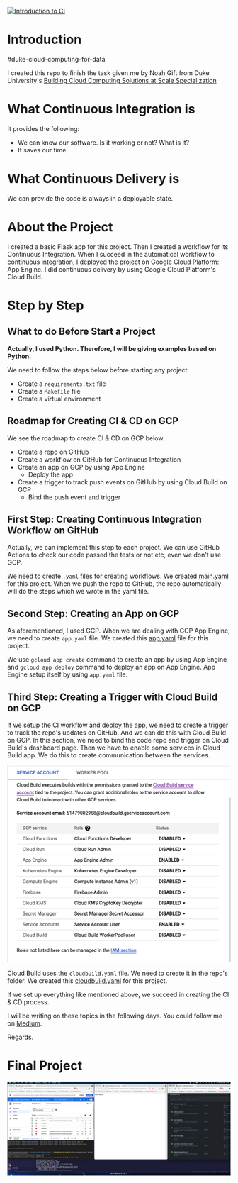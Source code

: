 [![Introduction to CI](https://github.com/mebaysan/IntroductionToCloudComputingCI_CD/actions/workflows/main.yaml/badge.svg)](https://github.com/mebaysan/IntroductionToCloudComputingCI_CD/actions/workflows/main.yaml)

# Introduction

\#duke-cloud-computing-for-data


I created this repo to finish the task given me by Noah Gift from Duke University's [Building Cloud Computing Solutions at Scale Specialization](https://www.coursera.org/specializations/building-cloud-computing-solutions-at-scale)

# What Continuous Integration is

It provides the following:

- We can know our software. Is it working or not? What is it?
- It saves our time

# What Continuous Delivery is

We can provide the code is always in a deployable state. 

# About the Project

I created a basic Flask app for this project. Then I created a workflow for its Continuous Integration. When I succeed in the automatical workflow to continuous integration, I deployed the project on Google Cloud Platform: App Engine. I did continuous delivery by using Google Cloud Platform's Cloud Build.

# Step by Step

## What to do Before Start a Project

**Actually, I used Python. Therefore, I will be giving examples based on Python.**

We need to follow the steps below before starting any project:

- Create a `requirements.txt` file
- Create a `Makefile` file
- Create a virtual environment

## Roadmap for Creating CI & CD on GCP
We see the roadmap to create CI & CD on GCP below.
- Create a repo on GitHub
- Create a workflow on GitHub for Continuous Integration
- Create an app on GCP by using App Engine
  - Deploy the app
- Create a trigger to track push events on GitHub by using Cloud Build on GCP
  - Bind the push event and trigger


## First Step: Creating Continuous Integration Workflow on GitHub

Actually, we can implement this step to each project. We can use GitHub Actions to check our code passed the tests or not etc, even we don't use GCP.

We need to create `.yaml` files for creating workflows. We created [main.yaml](./.github/workflows/main.yaml) for this project. When we push the repo to GitHub, the repo automatically will do the steps which we wrote in the yaml file.

## Second Step: Creating an App on GCP

As aforementioned, I used GCP. When we are dealing with GCP App Engine, we need to create `app.yaml` file. We created this [app.yaml](./app.yaml) file for this project.

We use `gcloud app create` command to create an app by using App Engine and `gcloud app deploy` command to deploy an app on App Engine. App Engine setup itself by using `app.yaml` file.

## Third Step: Creating a Trigger with Cloud Build on GCP

If we setup the CI workflow and deploy the app, we need to create a trigger to track the repo's updates on GitHub. And we can do this with Cloud Build on GCP. In this section, we need to bind the code repo and trigger on Cloud Build's dashboard page. Then we have to enable some services in Cloud Build app. We do this to create communication between the services.

![image](./assets/cloud-build-permissions.png)

Cloud Build uses the `cloudbuild.yaml` file. We need to create it in the repo's folder. We created this [cloudbuild.yaml](./cloudbuild.yaml) for this project.



If we set up everything like mentioned above, we succeed in creating the CI & CD process.


I will be writing on these topics in the following days. You could follow me on [Medium](https://mebaysan.medium.com/).

Regards.


# Final Project

![image](./assets/finished-project.png)